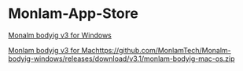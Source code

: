 # Monlam-App-Store
[Monalm bodyig v3 for Windows](https://github.com/MonlamTech/Monlam-App-Store/releases/download/v3/monlam-bodyig3.zip)

[Monlam bodyig v3 for Mac](https://github.com/MonlamTech/Monalm-bodyig-windows/releases/download/v3.1/monlam-bodyig-mac-os.zip)https://github.com/MonlamTech/Monalm-bodyig-windows/releases/download/v3.1/monlam-bodyig-mac-os.zip
